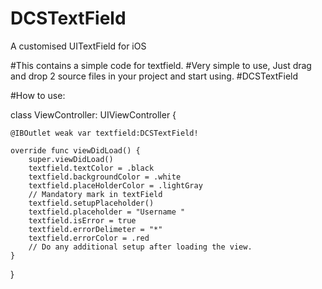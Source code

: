 # DCSTextField
A customised UITextField for iOS 

#This contains a simple code for textfield. #Very simple to use, Just drag and drop 2 source files in your project and start using. #DCSTextField

#How to use:

class ViewController: UIViewController {
    
    
    @IBOutlet weak var textfield:DCSTextField!

    override func viewDidLoad() {
        super.viewDidLoad()
        textfield.textColor = .black
        textfield.backgroundColor = .white
        textfield.placeHolderColor = .lightGray
        // Mandatory mark in textField
        textfield.setupPlaceholder()
        textfield.placeholder = "Username "
        textfield.isError = true
        textfield.errorDelimeter = "*"
        textfield.errorColor = .red
        // Do any additional setup after loading the view.
    }


}

